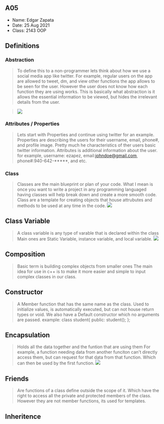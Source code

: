 ## A05
- Name: Edgar Zapata
- Date: 25 Aug 2021 
- Class: 2143 OOP

## Definitions

### Abstraction
> To define this to a non-programmer lets think about how we use a social media app like twitter.
> For example, regular users on the app are allowed to tweet, dm, and view other functions the app allows to be seen for the user. 
> However the user does not know how each function they are using works. 
> This is basically what abstraction is it allows the essential information to be viewed, but hides the irrelevant details from the user.

><img src =https://www.sitesbay.com/cpp/images/real-life-example-of-abstraction-in-cpp.png>



### Attributes / Properties
> Lets start with Properties and continue using  twitter for an example. 
> Properties are describing the users for their username, email, phone#, and profile image.
> Pretty much  he characteristics of ther users basic twitter information.
> Attributes is additional information about the user. 
> for example, username: ezapez, email:johndoe@gmail.com, phone#:940-642-*****, and etc.

### Class 
> Classes are the main blueprint or plan of your code. What I mean is once you want to write a project in any programming languaged having classes will help break down and create a more smooth  code. Class are a template for creating objects that house attrubutes and methods to be used at any time in the code. 
><img src = https://www.101computing.net/wp/wp-content/uploads/Superhero-Class.png>

## Class Variable 
> A class variable is any type of varable that is declared within the class 
> Main ones are Static Variable, instance variable, and local variable. 
><img src=https://media.geeksforgeeks.org/wp-content/cdn-uploads/20191113121956/TypesofVariableInC.png>

## Composition
> Basic term is building complex objects from smaller ones 
> The main idea for use in c++ is to make it more easier and simple to input complex classes in our class.

## Constructor
> A Member function that has the same name as the class. Used to initialize values, is automatically executed, but can not house return types or void. We also have a Default constructor which no arguments are passed.
> example: 
class student{
    public:
        student();
};

## Encapsulation
> Holds all the data together and the funtion that are using them 
> For example, a function needing data from another funciton can't directly access them, but 
> can request for that data from that function. Which can then be used by the first function. 
><img src= https://media.geeksforgeeks.org/wp-content/uploads/Encapsulation-in-C-1.jpg>


## Friends
>Are functions of a class define outside the scope of it. Which have the right to access all the
> private and protected members of the class.
> However they are not member functions, its used for templates.

## Inheritence
> 


